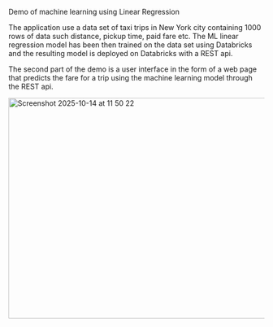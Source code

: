 Demo of machine learning using Linear Regression

The application use a data set of taxi trips in New York city containing 1000 rows of data such distance, pickup time, paid fare etc.
The ML linear regression model has been then trained on the data set using Databricks and the resulting model is deployed on Databricks with a REST api.

The second part of the demo is a user interface in the form of a web page that predicts the fare for a trip using the machine learning model through the REST api.


<img width="933" height="434" alt="Screenshot 2025-10-14 at 11 50 22" src="https://github.com/user-attachments/assets/2634753e-1298-455b-996a-3d5b0a5562f3" />
